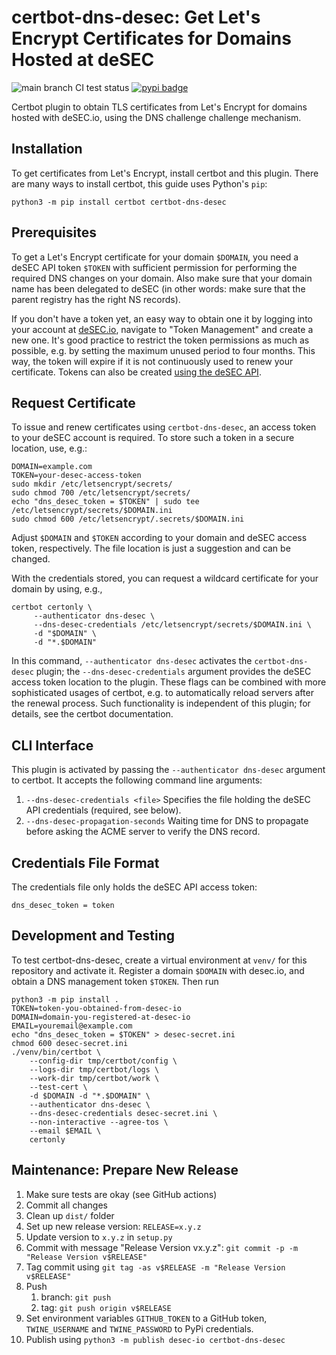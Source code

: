 # certbot-dns-desec: Get Let's Encrypt Certificates for Domains Hosted at deSEC

![main branch CI test status](https://github.com/desec-io/certbot-dns-desec/workflows/Tests/badge.svg?branch=main)
[![pypi badge](https://img.shields.io/pypi/v/certbot-dns-desec.svg)](https://pypi.org/project/certbot-dns-desec/)

Certbot plugin to obtain TLS certificates from Let's Encrypt for domains hosted with deSEC.io, using the DNS challenge
challenge mechanism.


## Installation

To get certificates from Let's Encrypt, install certbot and this plugin.
There are many ways to install certbot, this guide uses Python's `pip`:

```shell
python3 -m pip install certbot certbot-dns-desec
```

## Prerequisites

To get a Let's Encrypt certificate for your domain `$DOMAIN`,
you need a deSEC API token `$TOKEN` with sufficient permission for performing the required DNS changes on your domain.
Also make sure that your domain name has been delegated to deSEC
(in other words: make sure that the parent registry has the right NS records).

If you don't have a token yet, an easy way to obtain one it by logging into your account at [deSEC.io](//desec.io),
navigate to "Token Management" and create a new one.
It's good practice to restrict the token permissions as much as possible,
e.g. by setting the maximum unused period to four months.
This way, the token will expire if it is not continuously used to renew your certificate.
Tokens can also be created [using the deSEC API](//desec.readthedocs.io/en/latest/auth/tokens.html#creating-a-token).

## Request Certificate

To issue and renew certificates using `certbot-dns-desec`, an access token to your deSEC account is required.
To store such a token in a secure location, use, e.g.:

```shell
DOMAIN=example.com
TOKEN=your-desec-access-token
sudo mkdir /etc/letsencrypt/secrets/
sudo chmod 700 /etc/letsencrypt/secrets/
echo "dns_desec_token = $TOKEN" | sudo tee /etc/letsencrypt/secrets/$DOMAIN.ini
sudo chmod 600 /etc/letsencrypt/.secrets/$DOMAIN.ini
```

Adjust `$DOMAIN` and `$TOKEN` according to your domain and deSEC access token, respectively.
The file location is just a suggestion and can be changed.

With the credentials stored, you can request a wildcard certificate for your domain by using, e.g.,

```shell
certbot certonly \
     --authenticator dns-desec \
     --dns-desec-credentials /etc/letsencrypt/secrets/$DOMAIN.ini \
     -d "$DOMAIN" \
     -d "*.$DOMAIN"
```

In this command, `--authenticator dns-desec` activates the `certbot-dns-desec` plugin;
the `--dns-desec-credentials` argument provides the deSEC access token location to the plugin.
These flags can be combined with more sophisticated usages of certbot,
e.g. to automatically reload servers after the renewal process.
Such functionality is independent of this plugin; for details, see the certbot documentation.


## CLI Interface

This plugin is activated by passing the ``--authenticator dns-desec`` argument to certbot.
It accepts the following command line arguments:

1. ``--dns-desec-credentials <file>`` Specifies the file holding the deSEC API credentials (required, see below).
1. ``--dns-desec-propagation-seconds`` Waiting time for DNS to propagate before asking the ACME server to verify the
    DNS record.


## Credentials File Format

The credentials file only holds the deSEC API access token:

    dns_desec_token = token


## Development and Testing

To test certbot-dns-desec, create a virtual environment at `venv/` for this repository and activate it.
Register a domain `$DOMAIN` with desec.io, and obtain a DNS management token `$TOKEN`. Then run

```shell
python3 -m pip install .
TOKEN=token-you-obtained-from-desec-io
DOMAIN=domain-you-registered-at-desec-io
EMAIL=youremail@example.com
echo "dns_desec_token = $TOKEN" > desec-secret.ini
chmod 600 desec-secret.ini
./venv/bin/certbot \
    --config-dir tmp/certbot/config \
    --logs-dir tmp/certbot/logs \
    --work-dir tmp/certbot/work \
    --test-cert \
    -d $DOMAIN -d "*.$DOMAIN" \
    --authenticator dns-desec \
    --dns-desec-credentials desec-secret.ini \
    --non-interactive --agree-tos \
    --email $EMAIL \
    certonly
```


## Maintenance: Prepare New Release

1. Make sure tests are okay (see GitHub actions)
1. Commit all changes
1. Clean up `dist/` folder
1. Set up new release version: `RELEASE=x.y.z`
1. Update version to `x.y.z` in `setup.py`
1. Commit with message "Release Version vx.y.z": `git commit -p -m "Release Version v$RELEASE"`
1. Tag commit using `git tag -as v$RELEASE -m "Release Version v$RELEASE"`
1. Push
    1. branch: `git push`
    1. tag: `git push origin v$RELEASE`
1. Set environment variables `GITHUB_TOKEN` to a GitHub token, `TWINE_USERNAME` and `TWINE_PASSWORD` to PyPi
    credentials.
1. Publish using `python3 -m publish desec-io certbot-dns-desec`
